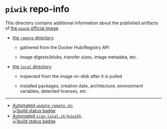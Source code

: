 # `piwik` repo-info

This directory contains additional information about the published artifacts of [the `piwik` official image](https://hub.docker.com/_/piwik/).

-	[the `remote` directory](remote/):

	-	gathered from the Docker Hub/Registry API

	-	image digests/blobs, transfer sizes, image metadata, etc.

-	[the `local` directory](local/):

	-	inspected from the image on-disk after it is pulled

	-	installed packages, creation date, architecture, environment variables, detected licenses, etc.

---

-	[Automated `update-remote.sh`:  
	![build status badge](https://doi-janky.infosiftr.net/job/repo-info/job/remote/badge/icon)](https://doi-janky.infosiftr.net/job/repo-info/job/remote/)
-	[Automated `scan-local.sh` (`piwik`):  
	![build status badge](https://doi-janky.infosiftr.net/job/repo-info/job/local/job/piwik/badge/icon)](https://doi-janky.infosiftr.net/job/repo-info/job/local/job/piwik)
